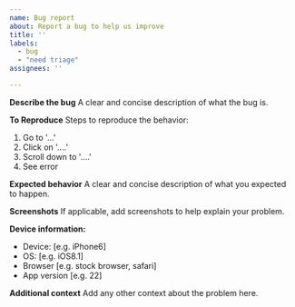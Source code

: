 ```yaml
---
name: Bug report
about: Report a bug to help us improve
title: ''
labels:
  - bug
  - "need triage"
assignees: ''

---
```


**Describe the bug**
A clear and concise description of what the bug is.

**To Reproduce**
Steps to reproduce the behavior:

1. Go to '...'
2. Click on '....'
3. Scroll down to '....'
4. See error

**Expected behavior**
A clear and concise description of what you expected to happen.

**Screenshots**
If applicable, add screenshots to help explain your problem.

**Device information:**

- Device: [e.g. iPhone6]
- OS: [e.g. iOS8.1]
- Browser [e.g. stock browser, safari]
- App version [e.g. 22]

**Additional context**
Add any other context about the problem here.